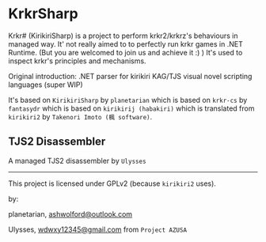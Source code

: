 ﻿# KrkrSharp

Krkr# (KirikiriSharp) is a project to perform krkr2/krkrz's behaviours in managed way. It' not really aimed to to perfectly run krkr games in .NET Runtime. (But you are welcomed to join us and achieve it :) ) It's used to inspect krkr's principles and mechanisms.

Original introduction: .NET parser for kirikiri KAG/TJS visual novel scripting languages (super WIP)

It's based on `KirikiriSharp` by `planetarian` which is based on `krkr-cs` by `fantasydr` which is based on `kirikirij (habakiri)` which is translated from `kirikiri2` by `Takenori Imoto (楓 software)`.

## TJS2 Disassembler
A managed TJS2 disassembler by `Ulysses`

---
This project is licensed under GPLv2 (because `kirikiri2` uses).

by:

planetarian, ashwolford@outlook.com

Ulysses, wdwxy12345@gmail.com from `Project AZUSA`



